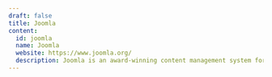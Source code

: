 ```yaml
---
draft: false
title: Joomla
content:
  id: joomla
  name: Joomla
  website: https://www.joomla.org/
  description: Joomla is an award-winning content management system for building websites and powerful online applications.
---
```

